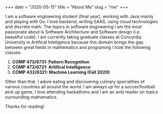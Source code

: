 +++
date = "2020-05-15"
title = "About Me"
slug = "me"
+++

I am a software engineering student (final year), working with Java mainly and playing with Go. I love backend, writing SAAS, using cloud technologies and discrete math.
The topics in software engineering I am the most passionate about is Software Architecture and Software design (i.e. beautiful code).
I am currently taking graduate classes at Concordia University in Artifical Inteligence because this domain brings the gap between great fields in mathematics and programing
I took the following classes:

1. **COMP 473/6731: Pattern Recognition**
2. **COMP 472/6721: Artifical Intelligence**
3. **COMP 432/6321: Machine Learning (Fall 2020)**

Other than that. I adore eating and discovering culinary specialities of various countries all around the world.
I am always up for a soccer/football pick up game, I love attending hackathons and I am an avid reader on topics surrounding mathematics.

Thanks for reading!
